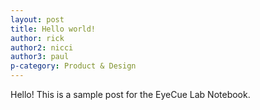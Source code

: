 ```yaml
---
layout: post
title: Hello world!
author: rick
author2: nicci
author3: paul
p-category: Product & Design
---
```


Hello! This is a sample post for the EyeCue Lab Notebook.